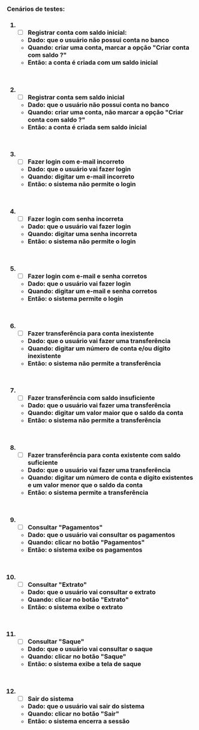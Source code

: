<h3>Cenários de testes:<h3/>

1) - [ ] Registrar conta com saldo inicial:
   - Dado: que o usuário não possui conta no banco
   - Quando: criar uma conta, marcar a opção "Criar conta com saldo ?"
   - Então: a conta é criada com um saldo inicial
   <p><br /></p>
2) - [ ] Registrar conta sem saldo inicial
   - Dado: que o usuário não possui conta no banco
   - Quando: criar uma conta, não marcar a opção "Criar conta com saldo ?"
   - Então: a conta é criada sem saldo inicial
    <p><br /></p>
3) - [ ] Fazer login com e-mail incorreto
   - Dado: que o usuário vai fazer login
   - Quando: digitar um e-mail incorreto
   - Então: o sistema não permite o login
     <p><br /></p>
4) - [ ] Fazer login com senha incorreta
   - Dado: que o usuário vai fazer login
   - Quando: digitar uma senha incorreta
   - Então: o sistema não permite o login
     <p><br /></p>
5) - [ ] Fazer login com e-mail e senha corretos
   - Dado: que o usuário vai fazer login
   - Quando: digitar um e-mail e senha corretos
   - Então: o sistema permite o login
     <p><br /></p>
6) - [ ] Fazer transferência para conta inexistente
   - Dado: que o usuário vai fazer uma transferência
   - Quando: digitar um número de conta e/ou dígito inexistente
   - Então: o sistema não permite a transferência
     <p><br /></p>
7) - [ ] Fazer transferência com saldo insuficiente
   - Dado: que o usuário vai fazer uma transferência
   - Quando: digitar um valor maior que o saldo da conta
   - Então: o sistema não permite a transferência
     <p><br /></p>
8) - [ ] Fazer transferência para conta existente com saldo suficiente
   - Dado: que o usuário vai fazer uma transferência
   - Quando: digitar um número de conta e dígito existentes e um valor menor que o saldo da conta
   - Então: o sistema permite a transferência
     <p><br /></p>
9) - [ ] Consultar "Pagamentos"
   - Dado: que o usuário vai consultar os pagamentos
   - Quando: clicar no botão "Pagamentos"
   - Então: o sistema exibe os pagamentos
     <p><br /></p>
10) - [ ] Consultar "Extrato"
    - Dado: que o usuário vai consultar o extrato
    - Quando: clicar no botão "Extrato"
    - Então: o sistema exibe o extrato
      <p><br /></p>
11) - [ ] Consultar "Saque"
    - Dado: que o usuário vai consultar o saque
    - Quando: clicar no botão "Saque"
    - Então: o sistema exibe a tela de saque
      <p><br /></p>
12) - [ ] Sair do sistema
    - Dado: que o usuário vai sair do sistema
    - Quando: clicar no botão "Sair"
    - Então: o sistema encerra a sessão